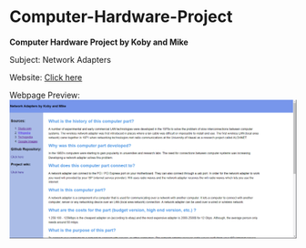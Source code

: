 # Computer-Hardware-Project
**Computer Hardware Project by Koby and Mike**
<br>

Subject: Network Adapters
<br>

Website: [Click here](kwood3.github.io)
<br>

Webpage Preview:
<img src="https://github.com/kwood3/Computer-Hardware-Project/blob/testingBranch/webpageScreenshot.PNG?raw=true" alt="webpageScreenshot"/>
